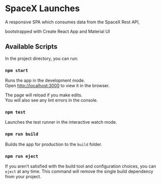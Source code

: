 # SpaceX Launches

A responsive SPA which consumes data from the SpaceX Rest API, 

bootstrapped with Create React App and Material UI

## Available Scripts

In the project directory, you can run:

### `npm start`

Runs the app in the development mode.\
Open [http://localhost:3000](http://localhost:3000) to view it in the browser.

The page will reload if you make edits.\
You will also see any lint errors in the console.

### `npm test`

Launches the test runner in the interactive watch mode.

### `npm run build`

Builds the app for production to the `build` folder.

### `npm run eject`

If you aren’t satisfied with the build tool and configuration choices, you can `eject` at any time. This command will remove the single build dependency from your project.